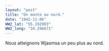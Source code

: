 ```yaml
---
layout: "post"
title: "On monte au nord."
date: "1942-11-06"
WW2_lat: "55.192903"
WW2_long: "34.296671"
---
```


Nous atteignons Wjasmsa un peu plus au nord.


<div class="histoire"></div>

<div class="commentaire"></div>